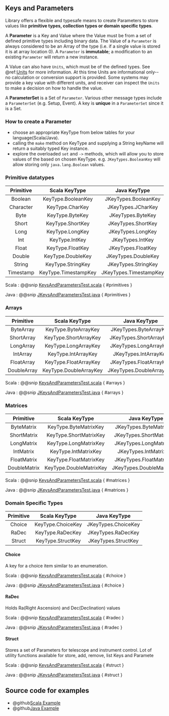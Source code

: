 ## Keys and Parameters

Library offers a flexible and typesafe means to create Parameters to store values like **primitive types, collection types or domain specific types**. 

A **Parameter** is a Key and Value where the Value must be from a set of defined primitive types including binary data.
The Value of a `Parameter` is always considered to be an Array of the type (i.e. if a single value is stored it is at array location 0). 
A `Parameter` is **immutable**; a modification to an existing `Parameter` will return a new instance. 

A Value can also have `Units`, which must be of the defined types. See @ref:[Units](./units.md) for more information. At this time
Units are informational only--no calculation or conversion support is provided. Some systems may provide a key value with different
units, and receiver can inspect the `Units` to make a decision on how to handle the value.

A **ParameterSet** is a Set of `Parameter`. Various other message types include a `ParameterSet` (e.g. Setup, Event). 
A key is **unique** in a `ParameterSet` since it is a Set. 

### How to create a Parameter
 
 * choose an appropriate KeyType from below tables for your language(Scala/Java).    
 * calling the `make` method on KeyType and supplying a String keyName will return a suitably typed Key instance.    
 * explore the overloaded `set` and `->` methods, which will allow you to store values of the based on chosen KeyType. e.g. `JKeyTypes.BooleanKey` will allow storing only `java.lang.Boolean` values.
 
### Primitive datatypes

| Primitive       | Scala KeyType               | Java KeyType                   |
| :-------------: |:--------------------------: | :-----------------------------:| 
| Boolean         | KeyType.BooleanKey          | JKeyTypes.BooleanKey           |
| Character       | KeyType.CharKey             | JKeyTypes.JCharKey             |
| Byte            | KeyType.ByteKey             | JKeyTypes.ByteKey              |
| Short           | KeyType.ShortKey            | JKeyTypes.ShortKey             |
| Long            | KeyType.LongKey             | JKeyTypes.LongKey              |
| Int             | KeyType.IntKey              | JKeyTypes.IntKey               |
| Float           | KeyType.FloatKey            | JKeyTypes.FloatKey             |
| Double          | KeyType.DoubleKey           | JKeyTypes.DoubleKey            |
| String          | KeyType.StringKey           | JKeyTypes.StringKey            |
| Timestamp       | KeyType.TimestampKey        | JKeyTypes.TimestampKey         |

Scala
:   @@snip [KeysAndParametersTest.scala](../../../../examples/src/test/scala/csw/services/messages/KeysAndParametersTest.scala) { #primitives }

Java
:   @@snip [JKeysAndParametersTest.java](../../../../examples/src/test/java/csw/services/messages/JKeysAndParametersTest.java) { #primitives }

### Arrays

| Primitive       | Scala KeyType               | Java KeyType                   |
| :-------------: |:--------------------------: | :-----------------------------:| 
| ByteArray       | KeyType.ByteArrayKey        | JKeyTypes.ByteArrayKey         |
| ShortArray      | KeyType.ShortArrayKey       | JKeyTypes.ShortArrayKey        |
| LongArray       | KeyType.LongArrayKey        | JKeyTypes.LongArrayKey         |
| IntArray        | KeyType.IntArrayKey         | JKeyTypes.IntArrayKey          |
| FloatArray      | KeyType.FloatArrayKey       | JKeyTypes.FloatArrayKey        |
| DoubleArray     | KeyType.DoubleArrayKey      | JKeyTypes.DoubleArrayKey       |

Scala
:   @@snip [KeysAndParametersTest.scala](../../../../examples/src/test/scala/csw/services/messages/KeysAndParametersTest.scala) { #arrays }

Java
:   @@snip [JKeysAndParametersTest.java](../../../../examples/src/test/java/csw/services/messages/JKeysAndParametersTest.java) { #arrays }

### Matrices

| Primitive       | Scala KeyType               | Java KeyType                   |
| :-------------: |:--------------------------: | :-----------------------------:| 
| ByteMatrix      | KeyType.ByteMatrixKey       | JKeyTypes.ByteMatrixKey        |
| ShortMatrix     | KeyType.ShortMatrixKey      | JKeyTypes.ShortMatrixKey       |
| LongMatrix      | KeyType.LongMatrixKey       | JKeyTypes.LongMatrixKey        |
| IntMatrix       | KeyType.IntMatrixKey        | JKeyTypes.IntMatrixKey         |
| FloatMatrix     | KeyType.FloatMatrixKey      | JKeyTypes.FloatMatrixKey       |
| DoubleMatrix    | KeyType.DoubleMatrixKey     | JKeyTypes.DoubleMatrixKey      |

Scala
:   @@snip [KeysAndParametersTest.scala](../../../../examples/src/test/scala/csw/services/messages/KeysAndParametersTest.scala) { #matrices }

Java
:   @@snip [JKeysAndParametersTest.java](../../../../examples/src/test/java/csw/services/messages/JKeysAndParametersTest.java) { #matrices }


### Domain Specific Types

| Primitive       | Scala KeyType               | Java KeyType                   | 
| :-------------: |:--------------------------: | :-----------------------------:|  
| Choice          | KeyType.ChoiceKey           | JKeyTypes.ChoiceKey            |
| RaDec           | KeyType.RaDecKey            | JKeyTypes.RaDecKey             |
| Struct          | KeyType.StructKey           | JKeyTypes.StructKey            |

#### Choice

A key for a choice item similar to an enumeration.

Scala
:   @@snip [KeysAndParametersTest.scala](../../../../examples/src/test/scala/csw/services/messages/KeysAndParametersTest.scala) { #choice }

Java
:   @@snip [JKeysAndParametersTest.java](../../../../examples/src/test/java/csw/services/messages/JKeysAndParametersTest.java) { #choice }


#### RaDec

Holds Ra(Right Ascension) and Dec(Declination) values

Scala
:   @@snip [KeysAndParametersTest.scala](../../../../examples/src/test/scala/csw/services/messages/KeysAndParametersTest.scala) { #radec }

Java
:   @@snip [JKeysAndParametersTest.java](../../../../examples/src/test/java/csw/services/messages/JKeysAndParametersTest.java) { #radec }


#### Struct

Stores a set of Parameters for telescope and instrument control. Lot of utility functions available for store, add, remove, list Keys and Paramete

Scala
:   @@snip [KeysAndParametersTest.scala](../../../../examples/src/test/scala/csw/services/messages/KeysAndParametersTest.scala) { #struct }

Java
:   @@snip [JKeysAndParametersTest.java](../../../../examples/src/test/java/csw/services/messages/JKeysAndParametersTest.java) { #struct }

## Source code for examples

* @github[Scala Example](/examples/src/test/scala/csw/services/messages/KeysAndParametersTest.scala)
* @github[Java Example](/examples/src/test/java/csw/services/messages/JKeysAndParametersTest.java)